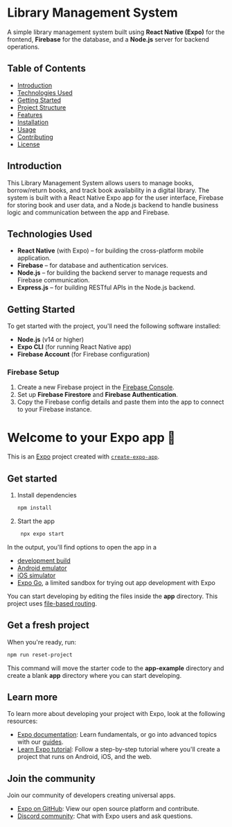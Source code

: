 # Library Management System

A simple library management system built using **React Native (Expo)** for the frontend, **Firebase** for the database, and a **Node.js** server for backend operations.

## Table of Contents
- [Introduction](#introduction)
- [Technologies Used](#technologies-used)
- [Getting Started](#getting-started)
- [Project Structure](#project-structure)
- [Features](#features)
- [Installation](#installation)
- [Usage](#usage)
- [Contributing](#contributing)
- [License](#license)

## Introduction

This Library Management System allows users to manage books, borrow/return books, and track book availability in a digital library. The system is built with a React Native Expo app for the user interface, Firebase for storing book and user data, and a Node.js backend to handle business logic and communication between the app and Firebase.

## Technologies Used

- **React Native** (with Expo) – for building the cross-platform mobile application.
- **Firebase** – for database and authentication services.
- **Node.js** – for building the backend server to manage requests and Firebase communication.
- **Express.js** – for building RESTful APIs in the Node.js backend.

## Getting Started

To get started with the project, you'll need the following software installed:
- **Node.js** (v14 or higher)
- **Expo CLI** (for running React Native app)
- **Firebase Account** (for Firebase configuration)

### Firebase Setup
1. Create a new Firebase project in the [Firebase Console](https://console.firebase.google.com/).
2. Set up **Firebase Firestore** and **Firebase Authentication**.
3. Copy the Firebase config details and paste them into the app to connect to your Firebase instance.



# Welcome to your Expo app 👋

This is an [Expo](https://expo.dev) project created with [`create-expo-app`](https://www.npmjs.com/package/create-expo-app).

## Get started

1. Install dependencies

   ```bash
   npm install
   ```

2. Start the app

   ```bash
    npx expo start
   ```

In the output, you'll find options to open the app in a

- [development build](https://docs.expo.dev/develop/development-builds/introduction/)
- [Android emulator](https://docs.expo.dev/workflow/android-studio-emulator/)
- [iOS simulator](https://docs.expo.dev/workflow/ios-simulator/)
- [Expo Go](https://expo.dev/go), a limited sandbox for trying out app development with Expo

You can start developing by editing the files inside the **app** directory. This project uses [file-based routing](https://docs.expo.dev/router/introduction).

## Get a fresh project

When you're ready, run:

```bash
npm run reset-project
```

This command will move the starter code to the **app-example** directory and create a blank **app** directory where you can start developing.

## Learn more

To learn more about developing your project with Expo, look at the following resources:

- [Expo documentation](https://docs.expo.dev/): Learn fundamentals, or go into advanced topics with our [guides](https://docs.expo.dev/guides).
- [Learn Expo tutorial](https://docs.expo.dev/tutorial/introduction/): Follow a step-by-step tutorial where you'll create a project that runs on Android, iOS, and the web.

## Join the community

Join our community of developers creating universal apps.

- [Expo on GitHub](https://github.com/expo/expo): View our open source platform and contribute.
- [Discord community](https://chat.expo.dev): Chat with Expo users and ask questions.


